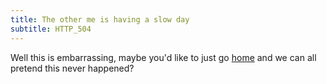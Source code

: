 ```yaml
---
title: The other me is having a slow day
subtitle: HTTP_504
---
```


Well this is embarrassing, maybe you'd like to just go [home](/) and we can all pretend
this never happened?
